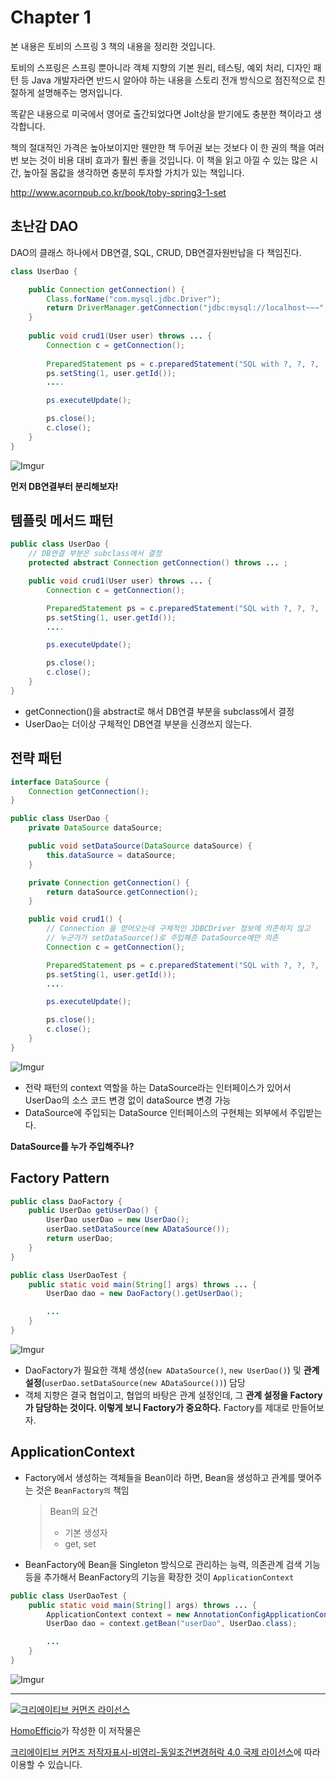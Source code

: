 # Chapter 1

본 내용은 토비의 스프링 3 책의 내용을 정리한 것입니다.

토비의 스프링은 스프링 뿐아니라 객체 지향의 기본 원리, 테스팅, 예외 처리, 디자인 패턴 등 Java 개발자라면 반드시 알아야 하는 내용을 스토리 전개 방식으로 점진적으로 친절하게 설명해주는 명저입니다. 

똑같은 내용으로 미국에서 영어로 출간되었다면 Jolt상을 받기에도 충분한 책이라고 생각합니다.

책의 절대적인 가격은 높아보이지만 웬만한 책 두어권 보는 것보다 이 한 권의 책을 여러번 보는 것이 비용 대비 효과가 훨씬 좋을 것입니다. 
이 책을 읽고 아낄 수 있는 많은 시간, 높아질 몸값을 생각하면 충분히 투자할 가치가 있는 책입니다.

http://www.acornpub.co.kr/book/toby-spring3-1-set

## 초난감 DAO

DAO의 클래스 하나에서 DB연결, SQL, CRUD, DB연결자원반납을 다 책임진다.

```java
class UserDao {

    public Connection getConnection() {
        Class.forName("com.mysql.jdbc.Driver");
        return DriverManager.getConnection("jdbc:mysql://localhost~~~", "id", "password");
    }
    
    public void crud1(User user) throws ... {
        Connection c = getConnection();
        
        PreparedStatement ps = c.preparedStatement("SQL with ?, ?, ?, ...");
        ps.setSting(1, user.getId());
        ....

        ps.executeUpdate();

        ps.close();
        c.close();
    }
}
```

![Imgur](http://i.imgur.com/PqTQZZo.png)


**먼저 DB연결부터 분리해보자!**

## 템플릿 메서드 패턴

```java
public class UserDao {
    // DB연결 부분은 subclass에서 결정 
    protected abstract Connection getConnection() throws ... ;

    public void crud1(User user) throws ... {        
        Connection c = getConnection();

        PreparedStatement ps = c.preparedStatement("SQL with ?, ?, ?, ...");
        ps.setSting(1, user.getId());
        ....

        ps.executeUpdate();

        ps.close();
        c.close();
    }
}
```

- getConnection()을 abstract로 해서 DB연결 부분을 subclass에서 결정
- UserDao는 더이상 구체적인 DB연결 부분을 신경쓰지 않는다.

## 전략 패턴

```java
interface DataSource {
    Connection getConnection();
}

public class UserDao {
    private DataSource dataSource;

    public void setDataSource(DataSource dataSource) {
        this.dataSource = dataSource;
    }

    private Connection getConnection() {
        return dataSource.getConnection();
    }

    public void crud1() {
        // Connection 을 얻어오는데 구체적인 JDBCDriver 정보에 의존하지 않고
        // 누군가가 setDataSource()로 주입해준 DataSource에만 의존
        Connection c = getConnection(); 

        PreparedStatement ps = c.preparedStatement("SQL with ?, ?, ?, ...");
        ps.setSting(1, user.getId());
        ....

        ps.executeUpdate();

        ps.close();
        c.close();
    }
}
```

![Imgur](http://i.imgur.com/aRJkn4k.png)

- 전략 패턴의 context 역할을 하는 DataSource라는 인터페이스가 있어서 UserDao의 소스 코드 변경 없이 dataSource 변경 가능
- DataSource에 주입되는 DataSource 인터페이스의 구현체는 외부에서 주입받는다.

**DataSource를 누가 주입해주나?**

## Factory Pattern

```java
public class DaoFactory {
    public UserDao getUserDao() {
        UserDao userDao = new UserDao();
        userDao.setDataSource(new ADataSource());
        return userDao; 
    }
}

public class UserDaoTest {
    public static void main(String[] args) throws ... {
        UserDao dao = new DaoFactory().getUserDao();

        ...
    }
}
```
![Imgur](http://i.imgur.com/k28BmGo.png)

- DaoFactory가 필요한 객체 생성(`new ADataSource()`, `new UserDao()`) 및 **관계 설정**(`userDao.setDataSource(new ADataSource())`) 담당
- 객체 지향은 결국 협업이고, 협업의 바탕은 관계 설정인데, 그 **관계 설정을 Factory가 담당하는 것이다. 이렇게 보니 Factory가 중요하다.** Factory를 제대로 만들어보자.

## ApplicationContext

- Factory에서 생성하는 객체들을 Bean이라 하면, Bean을 생성하고 관계를 맺어주는 것은 `BeanFactory의` 책임

	> Bean의 요건
	> - 기본 생성자
	> - get, set
 
- BeanFactory에 Bean을 Singleton 방식으로 관리하는 능력, 의존관계 검색 기능 등을 추가해서 BeanFactory의 기능을 확장한 것이 `ApplicationContext`

```java
public class UserDaoTest {
    public static void main(String[] args) throws ... {
        ApplicationContext context = new AnnotationConfigApplicationContext(DaoFactory.class);
        UserDao dao = context.getBean("userDao", UserDao.class);

        ...
    }
}
```
![Imgur](http://i.imgur.com/jLqHgfo.png)


----
<a rel="license" href="http://creativecommons.org/licenses/by-nc-sa/4.0/"><img alt="크리에이티브 커먼즈 라이선스" style="border-width:0" src="https://i.creativecommons.org/l/by-nc-sa/4.0/88x31.png" /></a>

<a href='https://www.facebook.com/hanmomhanda' target='_blank'>HomoEfficio</a>가 작성한 이 저작물은

<a rel="license" href="http://creativecommons.org/licenses/by-nc-sa/4.0/">크리에이티브 커먼즈 저작자표시-비영리-동일조건변경허락 4.0 국제 라이선스</a>에 따라 이용할 수 있습니다.
